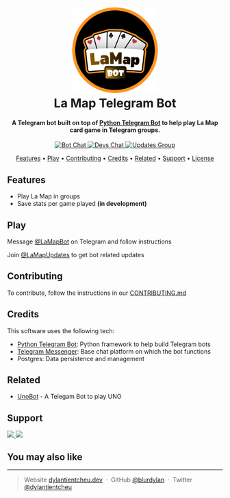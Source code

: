 <h1 align="center">
  <br>
  <a href="http://t.me/LaMapBot"><img src="./static/botlogo-rnd.png" alt="Markdownify" width="200"></a>
  <br>
  La Map Telegram Bot
  <br>
</h1>

<h4 align="center">A Telegram bot built on top of <a href="https://python-telegram-bot.org/" target="_blank">Python Telegram Bot</a> to help play La Map card game in Telegram groups.</h4>

<p align="center">

  <a href="https://t.me/lamapbot">
    <img src="https://img.shields.io/badge/Telegram-La%20Map%20Bot-%230088cc?style=for-the-badge&logo=telegram"
         alt="Bot Chat">
  </a>
  <a href="https://t.me/lamapdevs">
    <img src="https://img.shields.io/badge/Telegram-Support%20Chat-orange?style=for-the-badge&logo=telegram"
         alt="Devs Chat">
  </a>
  <a href="https://t.me/lamapupdates">
      <img src="https://img.shields.io/badge/Telegram-Update%20Channel-%230088cc?style=for-the-badge&logo=telegram" alt="Updates Group">
  </a>

</p>

<p align="center">
  <a href="#features">Features</a> •
  <a href="#play">Play</a> •
  <a href="#development">Contributing</a> •
  <a href="#credits">Credits</a> •
  <a href="#related">Related</a> •
  <a href="#support">Support</a> •
  <a href="#license">License</a>
</p>

## Features

- Play La Map in groups
- Save stats per game played **(in development)**

## Play

Message [@LaMapBot](https://t.me/lamapbot) on Telegram and follow instructions

Join [@LaMapUpdates](https://t.me/LaMapUpdates) to get bot related updates

## Contributing

To contribute, follow the instructions in our [CONTRIBUTING.md](./CONTRIBUTING.md)

## Credits

This software uses the following tech:

- [Python Telegram Bot](https://python-telegram-bot.org/): Python framework to help build Telegram bots
- [Telegram Messenger](https://telegram.org/): Base chat platform on which the bot functions
- Postgres: Data persistence and management

## Related

- [UnoBot](https://github.com/jh0ker/mau_mau_bot) - A Telegam Bot to play UNO

## Support

<a href="https://www.paypal.me/DylanTientcheu">
    <img src="https://img.shields.io/badge/$-paypal-3b7bbf.svg?maxAge=2592000&style=for-the-badge">
  </a>
<a href="https://www.buymeacoffee.com/dylantiencheu">
    <img src="https://img.shields.io/badge/$-Buy me a coffee-ff4234.svg?maxAge=2592000&style=for-the-badge">
</a>

## You may also like


---

> Website [dylantientcheu.dev](https://www.dylantientcheu.dev) &nbsp;&middot;&nbsp;
> GitHub [@blurdylan](https://github.com/blurdylan) &nbsp;&middot;&nbsp;
> Twitter [@dylantientcheu](https://twitter.com/dylantientcheu)

